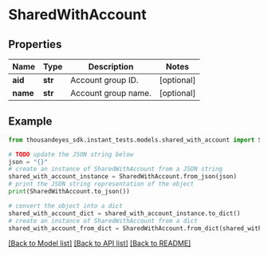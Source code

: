 # SharedWithAccount


## Properties

Name | Type | Description | Notes
------------ | ------------- | ------------- | -------------
**aid** | **str** | Account group ID. | [optional] 
**name** | **str** | Account group name. | [optional] 

## Example

```python
from thousandeyes_sdk.instant_tests.models.shared_with_account import SharedWithAccount

# TODO update the JSON string below
json = "{}"
# create an instance of SharedWithAccount from a JSON string
shared_with_account_instance = SharedWithAccount.from_json(json)
# print the JSON string representation of the object
print(SharedWithAccount.to_json())

# convert the object into a dict
shared_with_account_dict = shared_with_account_instance.to_dict()
# create an instance of SharedWithAccount from a dict
shared_with_account_from_dict = SharedWithAccount.from_dict(shared_with_account_dict)
```
[[Back to Model list]](../README.md#documentation-for-models) [[Back to API list]](../README.md#documentation-for-api-endpoints) [[Back to README]](../README.md)


